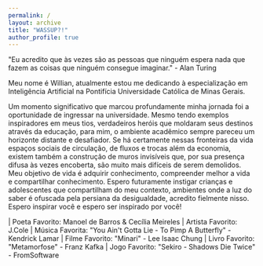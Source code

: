 ```yaml
---
permalink: /
layout: archive
title: "WASSUP?!"
author_profile: true
---
```


"Eu acredito que às vezes são as pessoas que ninguém espera nada que fazem as coisas que ninguém consegue imaginar." - Alan Turing

Meu nome é Willian, atualmente estou me dedicando à especialização em Inteligência Artificial na Pontifícia Universidade Católica de Minas Gerais.

Um momento significativo que marcou profundamente minha jornada foi a oportunidade de ingressar na universidade. Mesmo tendo exemplos inspiradores em meus tios, verdadeiros heróis que moldaram seus destinos através da educação, para mim, o ambiente acadêmico sempre pareceu um horizonte distante e desafiador. Se há certamente nessas fronteiras da vida espaços sociais de circulação, de fluxos e trocas além da economia, existem também a construção de muros invisíveis que, por sua presença difusa às vezes encoberta, são muito mais difíceis de serem demolidos. Meu objetivo de vida é adquirir conhecimento, compreender melhor a vida e compartilhar conhecimento. Espero futuramente instigar crianças e adolescentes que compartilham do meu contexto, ambientes onde a luz do saber é ofuscada pela persiana da desigualdade, acredito fielmente nisso. Espero inspirar você e espero ser inspirado por você!

| Poeta Favorito: Manoel de Barros & Cecília Meireles
| Artista Favorito: J.Cole
| Música Favorita: "You Ain't Gotta Lie - To Pimp A Butterfly" - Kendrick Lamar
| Filme Favorito: "Minari" - Lee Isaac Chung
| Livro Favorito: "Metamorfose" - Franz Kafka
| Jogo Favorito: "Sekiro - Shadows Die Twice" - FromSoftware
